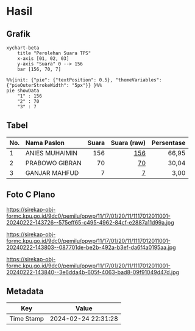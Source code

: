 # Hasil

## Grafik

```mermaid
xychart-beta
    title "Perolehan Suara TPS"
    x-axis [01, 02, 03]
    y-axis "Suara" 0 --> 156
    bar [156, 70, 7]
```

```mermaid
%%{init: {"pie": {"textPosition": 0.5}, "themeVariables": {"pieOuterStrokeWidth": "5px"}} }%%
pie showData
    "1" : 156
    "2" : 70
    "3" : 7
```

## Tabel

| No. | Nama Paslon    | Suara | Suara (raw) | Persentase |
|:--- |:-------------- | -----:| -----------:| ----------:|
| 1   | ANIES MUHAIMIN | 156   | [156][p-1]  | 66,95      |
| 2   | PRABOWO GIBRAN | 70    | [70][p-2]   | 30,04      |
| 3   | GANJAR MAHFUD  | 7     | [7][p-3]    | 3,00       |


[p-1]: https://github.com/gigit-pemilu/pemilu-2024-11-aceh/blob/main/pilpres/hitung-suara/sub/11-aceh/sub/17-bener-meriah/sub/01-pintu-rime-gayo/sub/2011-pancar-jelobok/sub/001-tps/sub/paslon-1.txt
[p-2]: https://github.com/gigit-pemilu/pemilu-2024-11-aceh/blob/main/pilpres/hitung-suara/sub/11-aceh/sub/17-bener-meriah/sub/01-pintu-rime-gayo/sub/2011-pancar-jelobok/sub/001-tps/sub/paslon-2.txt
[p-3]: https://github.com/gigit-pemilu/pemilu-2024-11-aceh/blob/main/pilpres/hitung-suara/sub/11-aceh/sub/17-bener-meriah/sub/01-pintu-rime-gayo/sub/2011-pancar-jelobok/sub/001-tps/sub/paslon-3.txt

## Foto C Plano

https://sirekap-obj-formc.kpu.go.id/9dc0/pemilu/ppwp/11/17/01/20/11/1117012011001-20240222-143726--575eff65-c495-4962-84cf-e2887a11d99a.jpg

https://sirekap-obj-formc.kpu.go.id/9dc0/pemilu/ppwp/11/17/01/20/11/1117012011001-20240222-143803--087701de-be2b-492a-b3ef-da6f4a0195aa.jpg

https://sirekap-obj-formc.kpu.go.id/9dc0/pemilu/ppwp/11/17/01/20/11/1117012011001-20240222-143840--3e6dda4b-605f-4063-bad8-09f91049d47d.jpg


## Metadata

| Key        | Value               |
| ---------- | ------------------- |
| Time Stamp | 2024-02-24 22:31:28 |



